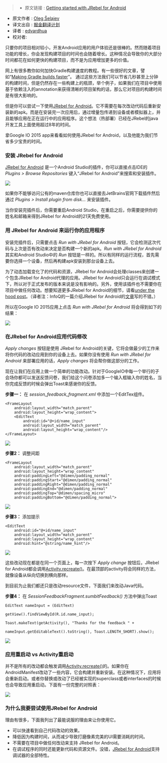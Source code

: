 >* 原文链接 : [Getting started with JRebel for Android](https://medium.com/@shelajev/getting-started-with-jrebel-for-android-426633cde736#.dtldka9ua)
* 原文作者 : [Oleg Šelajev](https://medium.com/@shelajev)
* 译文出自 : [掘金翻译计划](https://github.com/xitu/gold-miner)
* 译者 : [edvardhua](https://github.com/edvardHua)
* 校对者:


只要你的项目相对较小，开发Android应用的用户体验还是很棒的。然而随着项目功能的增长，你会发现构建项目的时间也会随着增长。这种情况会导致你的大部分时间都花在如何更快的构建项目，而不是为应用增加更多的价值。

网上有很多教你如何加快Gradle构建速度的教程。有一些很好的文章，譬如“[Making Gradle builds faster](http://zeroturnaround.com/rebellabs/making-gradle-builds-faster/)”。 通过这些方法我们可以节省几秒甚至上分钟的构建时间，但是仍然存在一些构建上的瓶颈，举个例子，如果我们在项目中使用基于依赖注入的annotation来获得清晰的项目架构的话，那么它对项目的构建时间是有很大影响的。

但是你可以尝试一下使用[JRebel for Android](https://zeroturnaround.com/software/jrebel-for-android/?utm_source=medium&utm_medium=getting-started-jra-post&utm_campaign=medium)。它不需要在每次改动代码后重新安装新的apk。而是在安装完一次应用后，通过增量包传递到设备或者模拟器上，并且能够应用在正在运行中的应用程序。这个想法（热部署）已经在JRebel的java开发工具上面使用超过8年的时间。

拿Google IO 2015 app来看看如何使用JRebel for Android，以及他能为我们节省多少宝贵的时间。

### 安装 JRebel for Android

[JRebel for Android](https://zeroturnaround.com/software/jrebel-for-android/?utm_source=medium&utm_medium=getting-started-jra-post&utm_campaign=medium) 是一个Android Studio的插件，你可以直接点击IDE的 _Plugins > Browse Repositories_ 键入“JRebel for Android”来搜索和安装插件。

![](http://ww4.sinaimg.cn/large/a490147fgw1f3y7px3ajhj20hs0fzmzm.jpg)

如果你不能够访问公有的maven仓库你也可以直接去JetBrains官网下载插件然后通过 _Plugins > Install plugin from disk…_ 来安装插件。

当你安装完插件后，你需要重启Android Studio，在重启之后，你需要提供你的姓名和邮箱来得到JRebel for Android的21天免费使用。

### 用 JRebel for Android 来运行你的应用程序

安装完插件后，只需要点击 _Run with JRebel for Android_ 按钮，它会检测这次代码与上次是否有改动来决定是否构建一个新的apk。_Run with JRebel for Android_ 其实和Android Studio中的 _Run_ 按钮是一样的。所以有同样的运行流程，首先需要你选择一个设备，然后再构建apk安装到那台设备上去。

为了动态加载变化了的代码和资源，JRebel for Android会处理classes来创建一个包含JRebel for Android代理的应用。JRebel for Android只会运行在调试模式下，所以对于正式发布的版本来说是没有影响的。另外，使用该插件也不需要你在项目中做任何改动。想要知道更多JRebel for Android的细节，请看[under the hood post](http://zeroturnaround.com/rebellabs/under-the-hood-of-jrebel-for-android/)。（译者注：InfoQ的一篇介绍JRebel for Android的[文章](http://www.infoq.com/cn/news/2016/01/jrebel-for-android-stable?appinstall=0)写的不错。）

所以在Google IO 2015应用上点击 _Run with JRebel for Android_ 将会得到如下的结果：

![](http://ww1.sinaimg.cn/large/a490147fgw1f3y7qkkn2jj20hs0b60ud.jpg)

### 在JRebel for Android应用代码修改

 _Apply changes_ 按钮是使用 JRebel for Android的关键，它将会做最少的工作来将你代码的改动应用到你的设备上去。如果你没有使用 _Run with JRebel for Android_ 来部署应用的话，_Apply changes_ 将会帮你做这部分的工作。

现在让我们在应用上做一个简单的功能改动。针对于GoogleIO中每一个举行的子会场你都可以发送反馈问卷，我们给这个问卷添加多一个输入框输入你的姓名，当你完成反馈的时候会弹出Toast来感谢你的反馈。

**步骤一：** 在  _session_feedback_fragment.xml_ 中添加一个EditTex组件。

    <FrameLayout
        android:layout_width="match_parent"
        android:layout_height="wrap_content">
        <EditText
            android:id="@+id/name_input"
            android:layout_width="match_parent"
            android:layout_height="wrap_content"/>
    </FrameLayout>

![](http://ww3.sinaimg.cn/large/a490147fgw1f3y7qzqpp4j20ja0zaq5o.jpg)

**步骤2：** 调整间距

    <FrameLayout
        android:layout_width="match_parent"
        android:layout_height="wrap_content"
        android:paddingLeft="@dimen/padding_normal"
        android:paddingStart="@dimen/padding_normal"
        android:paddingRight="@dimen/padding_normal"
        android:paddingEnd="@dimen/padding_normal"
        android:paddingTop="@dimen/spacing_micro"
        android:paddingBottom="@dimen/padding_normal">

![](http://ww1.sinaimg.cn/large/a490147fgw1f3y7rcrfolj20jk0ziacq.jpg)

**步骤3：** 添加提示

    <EditText
        android:id="@+id/name_input"
        android:layout_width="match_parent"
        android:layout_height="wrap_content"
        android:hint="@string/name_hint"/>

![](http://ww1.sinaimg.cn/large/a490147fgw1f3y7romijnj20j80zgdij.jpg)

这些改动现在都是在同一个页面上，每一次按下 _Apply change_  按钮后，JRebel for Android都会调用[Activity.recreate()](https://developer.android.com/reference/android/app/Activity.html#recreate%28%29)。在最顶部的activity将会同样的方法，就像设备从纵向切换到横向那样。

到目前为止我们都还只是改动resource文件，下面我们来改动Java代码。

**步骤4：** 在 _SessionFeedbackFragment.sumbitFeedback()_ 方法中弹出Toast

    EditText nameInput = (EditText) 

    getView().findViewById(R.id.name_input);

    Toast.makeText(getActivity(), "Thanks for the feedback " + 

    nameInput.getEditableText().toString(), Toast.LENGTH_SHORT).show();

![](http://ww4.sinaimg.cn/large/a490147fgw1f3y7s07qioj20je0zi0wr.jpg)

### 应用重启动 vs Activity重启动

并不是所有的改动都会触发调用[Activity.recreate()](https://developer.android.com/reference/android/app/Activity.html#recreate%28%29)的。如果你在AndroidManifest改动了一些内容，它会构建并重新安装。在这种情况下，应用将会重新启动。或者你替换或改动了已经被实现的superclass或者interfaces的时候也会导致应用重启动。下面有一份完整的对照表：

![](http://ww1.sinaimg.cn/large/a490147fgw1f3y7sb4pmdj20gq07kabk.jpg)

### 为什么我要尝试使用JRebel for Android

理由有很多，下面我列出了最能说服的理由来让你使用它。 

*   可以快速看到自己代码改动的效果。
*   降低因为构建时间，从而减少导致打磨像素完美的UI需要消耗的时间。
*   不需要在项目中做任何改动来支持 JRebel for Android。
*   在调试程序的同时还能更新代码和资源文件。没错，[JRebel for Android](https://zeroturnaround.com/software/jrebel-for-android/?utm_source=medium&utm_medium=getting-started-jra-post&utm_campaign=medium)支持调试器的全部特性。
